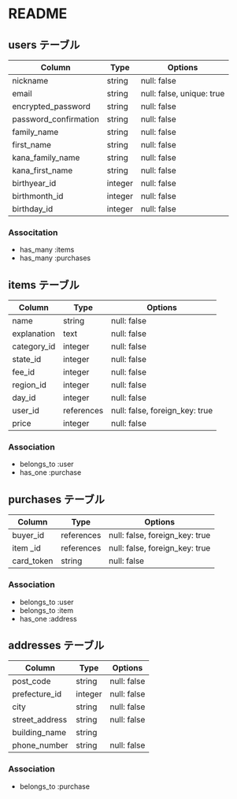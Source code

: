 # README

## users テーブル
| Column                | Type    | Options                   |
| --------------------- | ------- | ------------------------- |
| nickname              | string  | null: false               |
| email                 | string  | null: false, unique: true |
| encrypted_password    | string  | null: false               |
| password_confirmation | string  | null: false               |
| family_name           | string  | null: false               |
| first_name            | string  | null: false               |
| kana_family_name      | string  | null: false               |
| kana_first_name       | string  | null: false               |
| birthyear_id          | integer | null: false               |
| birthmonth_id         | integer | null: false               |
| birthday_id           | integer | null: false               |

### Associtation
- has_many :items
- has_many :purchases

## items テーブル
| Column      | Type       | Options                        |
| ----------- | ---------- | ------------------------------ |
| name        | string     | null: false                    |
| explanation | text       | null: false                    |
| category_id | integer    | null: false                    |
| state_id    | integer    | null: false                    |
| fee_id      | integer    | null: false                    |
| region_id   | integer    | null: false                    |
| day_id      | integer    | null: false                    |
| user_id     | references | null: false, foreign_key: true |
| price       | integer    | null: false                    |

### Association
- belongs_to :user
- has_one :purchase

## purchases テーブル
| Column     | Type       | Options                        |
| ---------- | ---------- | ------------------------------ |
| buyer_id   | references | null: false, foreign_key: true |
| item _id   | references | null: false, foreign_key: true |
| card_token | string     | null: false                    |

### Association
- belongs_to :user
- belongs_to :item
- has_one :address

## addresses テーブル
| Column         | Type    | Options     |
| -------------- | ------- | ----------- |
| post_code      | string  | null: false |
| prefecture_id  | integer | null: false |
| city           | string  | null: false |
| street_address | string  | null: false |
| building_name  | string  |             |
| phone_number   | string  | null: false |

### Association
- belongs_to :purchase